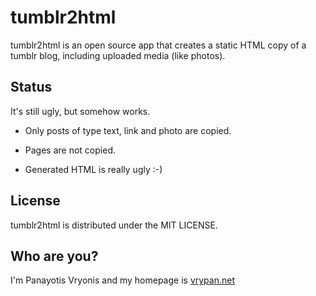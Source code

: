 # tumblr2html

tumblr2html is an open source app that creates a static HTML copy of a tumblr blog, including uploaded media (like photos).

## Status

It's still ugly, but somehow works.

- Only posts of type text, link and photo are copied.

- Pages are not copied.

- Generated HTML is really ugly :-)

## License

tumblr2html is distributed under the MIT LICENSE.

## Who are you?

I'm Panayotis Vryonis and my homepage is [vrypan.net](http://vrypan.net/)
